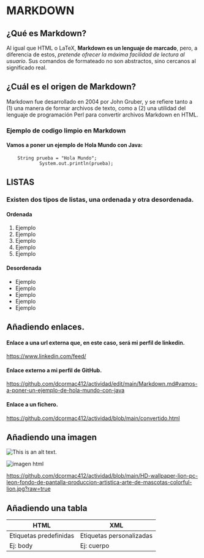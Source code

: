 # MARKDOWN

## ¿Qué es Markdown?

Al igual que HTML o LaTeX, **Markdown es un lenguaje de marcado**, pero, a diferencia de estos, *pretende ofrecer la máxima facilidad de lectura al usuario*. Sus comandos de formateado no son abstractos, sino cercanos al significado real. 

## ¿Cuál es el origen de Markdown?
Markdown fue desarrollado en 2004 por John Gruber, y se refiere tanto a (1) una manera de formar archivos de texto, como a (2) una utilidad del lenguaje de programación Perl para convertir archivos Markdown en HTML.

### **Ejemplo de codigo limpio en Markdown**

#### **Vamos a poner un ejemplo de Hola Mundo con Java:**

``` 
    String prueba = "Hola Mundo";
            System.out.println(prueba);
```


## LISTAS

### Existen dos tipos de listas, una ordenada y otra desordenada.

#### Ordenada 

1. Ejemplo
2. Ejemplo
3. Ejemplo
4. Ejemplo
5. Ejemplo

#### Desordenada

- Ejemplo
- Ejemplo
- Ejemplo
- Ejemplo
- Ejemplo

## Añadiendo enlaces.

#### Enlace a una url externa que, en este caso, será mi perfil de linkedin.

https://www.linkedin.com/feed/

#### Enlace externo a mi perfil de GitHub.

https://github.com/dcormac412/actividad/edit/main/Markdown.md#vamos-a-poner-un-ejemplo-de-hola-mundo-con-java



#### Enlace a un fichero.

https://github.com/dcormac412/actividad/blob/main/convertido.html

## Añadiendo una imagen

![This is an alt text.](/image/sample.png "This is a sample image.")

![imagen html](/practica.jpg "html imagen")

https://github.com/dcormac412/actividad/blob/main/HD-wallpaper-lion-pc-leon-fondo-de-pantalla-produccion-artistica-arte-de-mascotas-colorful-lion.jpg?raw=true

## Añadiendo una tabla 

| HTML | XML |
| --- | ----------- |  
| Etiquetas predefinidas | Etiquetas personalizadas | 
| Ej: body | Ej: cuerpo |





